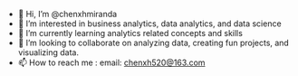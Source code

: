 - 👋 Hi, I’m @chenxhmiranda
- 👀 I’m interested in business analytics, data analytics, and data science
- 🌱 I’m currently learning  analytics related concepts and skills
- 💞️ I’m looking to collaborate on analyzing data, creating fun projects, and visualizing data. 
- 📫 How to reach me : email: chenxh520@163.com

<!---
chenxhmiranda/chenxhmiranda is a ✨ special ✨ repository because its `README.md` (this file) appears on your GitHub profile.
You can click the Preview link to take a look at your changes.
--->
